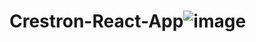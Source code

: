# Crestron-React-App![image](https://github.com/rbaraku/Crestron-React-App/assets/93126144/2ccecbc9-5236-4987-9d96-5981b45065fd)
